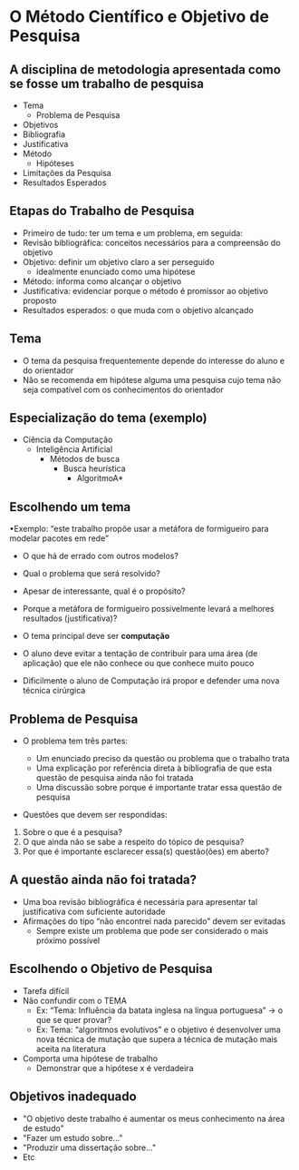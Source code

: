 # O Método Científico e Objetivo de Pesquisa

## A disciplina de metodologia apresentada como se fosse um trabalho de pesquisa

- Tema
  - Problema de Pesquisa
- Objetivos
- Bibliografia
- Justificativa
- Método
  - Hipóteses
- Limitações da Pesquisa
- Resultados Esperados

## Etapas do Trabalho de Pesquisa

- Primeiro de tudo: ter um tema e um problema, em seguida:
- Revisão bibliográfica: conceitos necessários para a compreensão do objetivo
- Objetivo: definir um objetivo claro a ser perseguido
  - idealmente enunciado como uma hipótese
- Método: informa como alcançar o objetivo
- Justificativa: evidenciar porque o método é promissor ao objetivo proposto
- Resultados esperados: o que muda com o objetivo alcançado

## Tema

- O tema da pesquisa frequentemente depende do interesse do aluno e do orientador
- Não se recomenda em hipótese alguma uma pesquisa cujo tema não seja compatível com os conhecimentos do orientador

## Especialização do tema (exemplo)

- Ciência da Computação
  - Inteligência Artificial
    - Métodos de busca
      - Busca heurística
        - AlgoritmoA*
       
## Escolhendo um tema

•Exemplo: “este trabalho propõe usar a metáfora de formigueiro para modelar pacotes em rede”
- O que há de errado com outros modelos?
- Qual o problema que será resolvido?
- Apesar de interessante, qual é o propósito?
- Porque a metáfora de formigueiro possivelmente levará a melhores resultados (justificativa)?

- O tema principal deve ser **computação**
- O aluno deve evitar a tentação de contribuir para uma área (de aplicação) que ele não conhece ou que conhece muito pouco
- Dificilmente o aluno de Computação irá propor e defender
uma nova técnica cirúrgica

## Problema de Pesquisa

- O problema tem três partes:
  - Um enunciado preciso da questão ou problema que o trabalho trata
  - Uma explicação por referência direta à bibliografia de
que esta questão de pesquisa ainda não foi tratada
  - Uma discussão sobre porque é importante tratar essa
questão de pesquisa

- Questões que devem ser respondidas:
1. Sobre o que é a pesquisa?
2. O que ainda não se sabe a respeito do tópico de pesquisa?
3. Por que é importante esclarecer essa(s) questão(ões) em aberto?

##  A questão ainda não foi tratada?

- Uma boa revisão bibliográfica é necessária para apresentar tal justificativa com suficiente autoridade
- Afirmações do tipo “não encontrei nada parecido” devem ser evitadas
  - Sempre existe um problema que pode ser considerado o mais próximo possível

## Escolhendo o Objetivo de Pesquisa

- Tarefa difícil
- Não confundir com o TEMA
  - Ex: “Tema: Influência da batata inglesa na língua portuguesa” -> o que se quer provar?
  - Ex: Tema: “algoritmos evolutivos” e o objetivo é desenvolver uma nova técnica de mutação que supera a técnica de mutação mais aceita na literatura
- Comporta uma hipótese de trabalho
  - Demonstrar que a hipótese x é verdadeira
 
## Objetivos inadequado

- "O objetivo deste trabalho é aumentar os meus conhecimento na área de estudo"
- "Fazer um estudo sobre..."
- "Produzir uma dissertação sobre..."
- Etc

  
